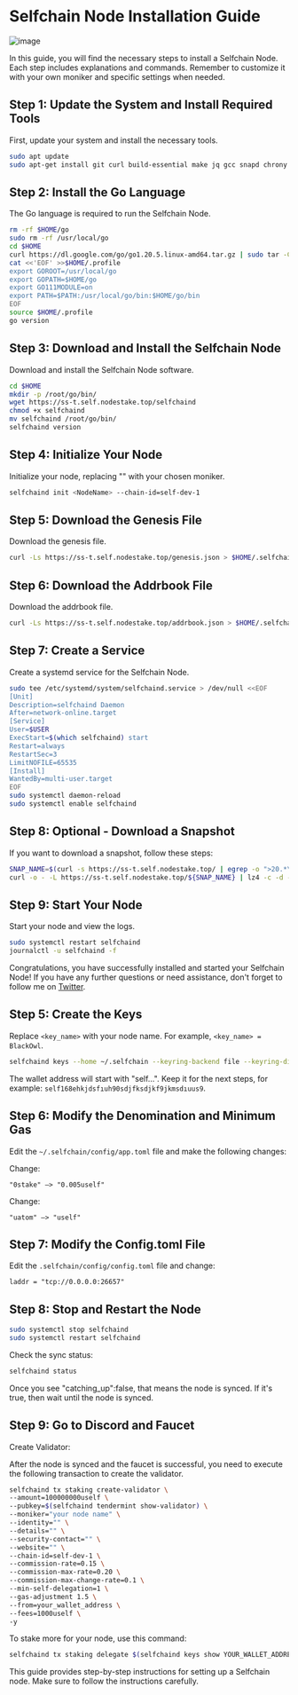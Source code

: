 # Selfchain Node Installation Guide

![image](https://github.com/brsbrc/Testnetler-ve-Rehberler/assets/107190154/8afb86d4-79a2-4a88-92da-16edadd067e6)

In this guide, you will find the necessary steps to install a Selfchain Node. Each step includes explanations and commands. Remember to customize it with your own moniker and specific settings when needed.

## Step 1: Update the System and Install Required Tools

First, update your system and install the necessary tools.

```bash
sudo apt update
sudo apt-get install git curl build-essential make jq gcc snapd chrony lz4 tmux unzip bc -y
```

## Step 2: Install the Go Language

The Go language is required to run the Selfchain Node.

```bash
rm -rf $HOME/go
sudo rm -rf /usr/local/go
cd $HOME
curl https://dl.google.com/go/go1.20.5.linux-amd64.tar.gz | sudo tar -C/usr/local -zxvf -
cat <<'EOF' >>$HOME/.profile
export GOROOT=/usr/local/go
export GOPATH=$HOME/go
export GO111MODULE=on
export PATH=$PATH:/usr/local/go/bin:$HOME/go/bin
EOF
source $HOME/.profile
go version
```

## Step 3: Download and Install the Selfchain Node

Download and install the Selfchain Node software.

```bash
cd $HOME
mkdir -p /root/go/bin/
wget https://ss-t.self.nodestake.top/selfchaind
chmod +x selfchaind
mv selfchaind /root/go/bin/
selfchaind version
```

## Step 4: Initialize Your Node

Initialize your node, replacing "<NodeName>" with your chosen moniker.

```bash
selfchaind init <NodeName> --chain-id=self-dev-1
```

## Step 5: Download the Genesis File

Download the genesis file.

```bash
curl -Ls https://ss-t.self.nodestake.top/genesis.json > $HOME/.selfchain/config/genesis.json
```

## Step 6: Download the Addrbook File

Download the addrbook file.

```bash
curl -Ls https://ss-t.self.nodestake.top/addrbook.json > $HOME/.selfchain/config/addrbook.json
```

## Step 7: Create a Service

Create a systemd service for the Selfchain Node.

```bash
sudo tee /etc/systemd/system/selfchaind.service > /dev/null <<EOF
[Unit]
Description=selfchaind Daemon
After=network-online.target
[Service]
User=$USER
ExecStart=$(which selfchaind) start
Restart=always
RestartSec=3
LimitNOFILE=65535
[Install]
WantedBy=multi-user.target
EOF
sudo systemctl daemon-reload
sudo systemctl enable selfchaind
```

## Step 8: Optional - Download a Snapshot

If you want to download a snapshot, follow these steps:

```bash
SNAP_NAME=$(curl -s https://ss-t.self.nodestake.top/ | egrep -o ">20.*\.tar.lz4" | tr -d ">")
curl -o - -L https://ss-t.self.nodestake.top/${SNAP_NAME} | lz4 -c -d - | tar -x -C $HOME/.selfchain
```

## Step 9: Start Your Node

Start your node and view the logs.

```bash
sudo systemctl restart selfchaind
journalctl -u selfchaind -f
```

Congratulations, you have successfully installed and started your Selfchain Node! If you have any further questions or need assistance, don't forget to follow me on [Twitter](https://twitter.com/brsbtc).

## Step 5: Create the Keys

Replace `<key_name>` with your node name. For example, `<key_name> = BlackOwl`.

```bash
selfchaind keys --home ~/.selfchain --keyring-backend file --keyring-dir keys add <key_name>
```

The wallet address will start with "self…". Keep it for the next steps, for example: `self168ehkjdsfıuh90sdjfksdjkf9jkmsdıuus9`.

## Step 6: Modify the Denomination and Minimum Gas

Edit the `~/.selfchain/config/app.toml` file and make the following changes:

Change:

```
"0stake" —> "0.005uself"
```

Change:

```
"uatom" —> "uself"
```

## Step 7: Modify the Config.toml File

Edit the `.selfchain/config/config.toml` file and change:

```
laddr = "tcp://0.0.0.0:26657"
```

## Step 8: Stop and Restart the Node

```bash
sudo systemctl stop selfchaind
sudo systemctl restart selfchaind
```

Check the sync status:

```bash
selfchaind status
```

Once you see "catching_up":false, that means the node is synced. If it's true, then wait until the node is synced.

## Step 9: Go to Discord and Faucet

Create Validator:

After the node is synced and the faucet is successful, you need to execute the following transaction to create the validator.

```bash
selfchaind tx staking create-validator \
--amount=100000000uself \
--pubkey=$(selfchaind tendermint show-validator) \
--moniker="your node name" \
--identity="" \
--details="" \
--security-contact="" \
--website="" \
--chain-id=self-dev-1 \
--commission-rate=0.15 \
--commission-max-rate=0.20 \
--commission-max-change-rate=0.1 \
--min-self-delegation=1 \
--gas-adjustment 1.5 \
--from=your_wallet_address \
--fees=1000uself \
-y
```

To stake more for your node, use this command:

```bash
selfchaind tx staking delegate $(selfchaind keys show YOUR_WALLET_ADDRESS --bech val -a) 1000000uself --from YOUR_WALLET_ADDRESS --chain-id self-dev-1 --gas-adjustment 1.2 --fees 1000uself -y
```

This guide provides step-by-step instructions for setting up a Selfchain node. Make sure to follow the instructions carefully.
